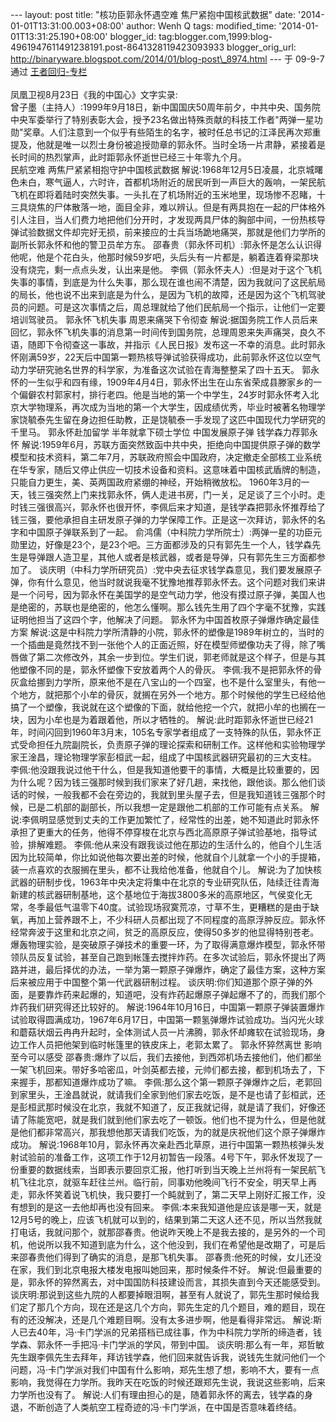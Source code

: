 --- layout: post title: "核功臣郭永怀遇空难 焦尸紧抱中国核武数据" date:
'2014-01-01T13:31:00.003+08:00' author: Wenh Q tags: modified\_time:
'2014-01-01T13:31:25.190+08:00' blogger\_id:
tag:blogger.com,1999:blog-4961947611491238191.post-8641328119423093933
blogger\_orig\_url:
http://binaryware.blogspot.com/2014/01/blog-post\_8974.html ---
于 09-9-7 通过 [王者回归-专栏](http://blog.china.com/u/060604/863/) \
\
凤凰卫视8月23日《我的中国心》文字实录: \
曾子墨（主持人）:1999年9月18日，新中国国庆50周年前夕，中共中央、国务院中央军委举行了特别表彰大会，授予23名做出特殊贡献的科技工作者"两弹一星功勋"奖章。人们注意到一个似乎有些陌生的名字，被时任总书记的江泽民再次郑重提及，他就是唯一以烈士身份被追授勋章的郭永怀。当时全场一片肃静，紧接着是长时间的热烈掌声，此时距郭永怀逝世已经三十年零九个月。
\
民航空难 两焦尸紧紧相抱守护中国核武数据
解说:1968年12月5日凌晨，北京城曙色未白，寒气逼人，六时许，首都机场附近的居民听到一声巨大的轰响，一架民航飞机在即将着陆时突然失事。一头扎在了机场附近的玉米地里，现场惨不忍睹，十三具烧焦的尸体散落一地，面目全非，难以辨认。但是有两具抱在一起的尸体格外引人注目，当人们费力地把他们分开时，才发现两具尸体的胸部中间，一份热核导弹试验数据文件却完好无损，前来接应的士兵当场跪地痛哭，那就是他们力学所的副所长郭永怀和他的警卫员牟方东。
邵春贵（郭永怀司机）:郭永怀是怎么认识得他呢，他是个花白头，他那时候59岁吧，头后头有一片都是，躺着连着脊梁那块没有烧完，剩一点点头发，认出来是他。
李佩（郭永怀夫人）:但是对于这个飞机失事的事情，到底是为什么失事，那么现在谁也闹不清楚，因为我就问了这民航局的局长，他也说不出来到底是为什么，是因为飞机的故障，还是因为这个飞机驾驶员的问题。可是这次事情之后，周总理就给了他们民航局一个指示，让他们一定要培训驾驶员。
郭永怀飞机失事 周恩来痛哭下令彻查
解说:据国务院工作人员后来回忆，郭永怀飞机失事的消息第一时间传到国务院，总理周恩来失声痛哭，良久不语，随即下令彻查这一事故，并指示《人民日报》发布这一不幸的消息。此时郭永怀刚满59岁，22天后中国第一颗热核导弹试验获得成功，此前郭永怀这位以空气动力学研究驰名世界的科学家，为准备这次试验在青海整整呆了四十五天。
郭永怀的一生似乎和四有缘，1909年4月4日，郭永怀出生在山东省荣成县滕家乡的一个偏僻农村郭家村，排行老四。他是当地的第一个中学生，24岁时郭永怀考入北京大学物理系，再次成为当地的第一个大学生，因成绩优秀，毕业时被著名物理学家饶毓泰先生留在身边担任助教，正是饶毓泰一手发现了这匹中国现代力学研究的千里马。
郭永怀赴加留学 半年就拿下硕士学位
中国发展原子弹 钱学森力荐郭永怀
解说:1959年6月，苏联方面突然致函中共中央，拒绝向中国提供原子弹的数学模型和技术资料，第二年7月，苏联政府照会中国政府，决定撤走全部核工业系统在华专家，随后又停止供应一切技术设备和资料。这意味着中国核武盾牌的制造，只能自力更生，美、英两国政府紧绷的神经，开始稍微放松。
1960年3月的一天，钱三强突然上门来找郭永怀，俩人走进书房，门一关，足足谈了三个小时。走时钱三强很高兴，郭永怀也很开怀，李佩后来才知道，是钱学森把郭永怀推荐给了钱三强，要他承担自主研发原子弹的力学保障工作。正是这一次拜访，郭永怀的名字和中国原子弹联系到了一起。
俞鸿儒（中科院力学所院士）:两弹一星的功臣元勋里边，好像是23个，是23个吧。三方面都涉及的只有郭先生一个人，钱学森先生是导弹跟人造卫星，其他人或者是核武器，或者是导弹，只有郭先生三方面都参加了。
谈庆明（中科力学所研究员）:党中央去征求钱学森意见，我们要发展原子弹，你有什么意见，他当时就说我毫不犹豫地推荐郭永怀去。这个问题对我们来讲是一个问号，因为郭永怀在美国学的是空气动力学，他没有摸过原子弹，美国人也是绝密的，苏联也是绝密的，他怎么懂啊。那么钱先生用了四个字毫不犹豫，实践证明他担当了这四个字，他解决了问题。
郭永怀为中国首枚原子弹爆炸确定最佳方案
解说:这是中科院力学所清静的小院，郭永怀的塑像是1989年树立的，当时的一个插曲是竟然找不到一张他个人的正面近照，好在模型师塑像功夫了得，除了嘴唇做了第二次修改外，其余一步到位。学生们说，郭老师就是这个样子，但是与其他塑像不同的是，郭永怀塑像下安放着两个人的骨灰。
李佩:我不是把郭永怀的骨灰盒给挪到力学所，原来他不是在八宝山的一个四室，也不是什么室里头，有他一个地方，就把那个小牟的骨灰，就搁在另外一个地方。那个时候他的学生已经给他搞了一个塑像，我说就在这个塑像的下面，就给他挖一个穴，就把小牟的也搁在一块，因为小牟也是为着跟着他，所以才牺牲的。
解说:此时距郭永怀逝世已经21年，时间闪回到1960年3月末，105名专家学者组成了一支特殊的队伍，郭永怀正式受命担任九院副院长，负责原子弹的理论探索和研制工作。这样他和实验物理学家王淦昌，理论物理学家彭桓武一起，组成了中国核武器研究最初的三大支柱。
李佩:他没跟我说过他干什么，但是我知道他要干的事情，大概是比较重要的，因为什么呢？因为钱三强那时候到我们家来了好几趟，来找他，跟他谈。那么他们谈话的时候，一般我都不会在旁边的，我就到里头屋子去，但是我知道钱三强那个时候，已是二机部的副部长，所以我想一定是跟他二机部的工作可能有点关系。
解说:李佩明显感觉到丈夫的工作更加繁忙了，经常性的出差，她不知道此时郭永怀承担了更重大的任务，他得不停穿梭在北京与西北高原原子弹试验基地，指导试验，排解难题。
李佩:他从来没有跟我谈过他在那边的生活什么的，他自个儿生活因为比较简单，你比如说他每次要出差的时候，他就自个儿就拿一个小的手提箱，装一点喜欢的衣服搁在里头，都不让我给他准备，他就自个儿。
解说:为了加快核武器的研制步伐，1963年中央决定将集中在北京的专业研究队伍，陆续迁往青海新建的核武器研制基地，这个基地位于海拔3800多米的高原地区，气侯变化无常，冬季最低气温零下40度。试验现场寂寞荒凉，寸草不生，更糟糕的是由于缺氧，再加上营养跟不上，不少科研人员都出现了不同程度的高原浮肿反应。郭永怀经常奔波于这里和北京之间，贫乏的高原反应，使得50多岁的他显得特别苍老。
爆轰物理实验，是突破原子弹技术的重要一环，为了取得满意爆炸模型，郭永怀带领队员反复试验，甚至自己跑到帐篷去搅拌炸药。在多次试验后，郭永怀提出了两路并进，最后择优的办法，一举为第一颗原子弹爆炸，确定了最佳方案，这种方案后来被应用于中国整个第一代武器研制过程。
谈庆明:你们知道那个原子弹的外面，是要靠炸药来起爆的，知道吧，没有炸药起爆原子弹起爆不了的，而我们那个炸药我们研究得还比较好的。
解说:1964年10月16日，中国第一颗原子弹装置爆炸试验取得圆满成功，1967年6月17日，中国第一颗氢弹爆炸试验成功。当闪光火球和蘑菇状烟云冉冉升起时，全体测试人员一片沸腾，郭永怀却瘫软在试验现场，身边工作人员把他架到临时帐篷里的铁皮床上，老郭太累了。
郭永怀猝然离世 影响至今可以感受
邵春贵:爆炸了以后，我们去接他，到西郊机场去接他们，他们都坐一架飞机回来。带好多哈密瓜，叶剑英都去接，元帅们都去接，都到机场去了，下来握手，那都知道爆炸成功了嘛。
李佩:那么这个第一颗原子弹爆炸之后，老郭回到家里头，王淦昌就说，就请我们全家到他们家去吃饭，是不是也请了彭桓武，还是彭桓武那时候没在北京，我就不知道了，反正我就记得，就是请了我们，好像还请了陈能宽吧，就是我们就到他们家去吃了一顿饭。他们也不提为什么，但是他就是他们都非常高兴，那我想他那天请我们吃饭，为的就是庆祝他们这个原子弹爆炸成功。
解说:1968年10月，郭永怀再次亲赴西北草原，进行中国第一颗热核弹头发射试验前的准备工作，这项工作于12月初暂告一段落。4号下午，郭永怀发现了一份重要的数据线索，当即表示要回京汇报，他打听到当天晚上兰州将有一架民航飞机飞往北京，就驱车赶往兰州。临行前，同事劝他晚间飞行不安全，明天早上再走，郭永怀笑着说飞机快，我只要打一个盹就到了，第二天早上刚好汇报工作，没有想到的是这一去他却再也没有回来。
李佩:本来我知道他是应该是哪一天，就是12月5号的晚上，应该飞机就可以到的，结果到第二天这人还不见，所以当然我就打电话，我就问那个，就那邵春贵。他说昨天晚上不是我去接的，是另外的一个司机，他说所以我不知道到底为什么，这个他没到，我们在希望他是改期了，可是后来邵春贵他们得到了确实的消息，是那飞机失事。
邵春贵:他死的时候，女儿还没在家，我们到北京电报大楼发电报叫她回来，那时候条件不好。
解说:但最重要的是，郭永怀的猝然离去，对中国国防科技建设而言，其损失直到今天还能感受到。
谈庆明:那说到这些九院的人都要掉眼泪啊，甚至有人就说了，郭先生那时候给我们定了那几个方向，现在还是这几个方向，郭先生定的几个题目，难的题目，现在有的还没解决，还是几个难题目啊。没有太多进步啊，他是看得非常远。
解说:斯人已去40年，冯·卡门学派的兄弟搭档已成往事，作为中科院力学所的缔造者，钱学森、郭永怀一手把冯·卡门学派的学风，带到中国。
谈庆明:那么有一年，郑哲敏先生跟李佩先生去拜年，拜访钱学森，他们回来就告诉我，说钱先生就问他们一个问题，冯·卡门学派对我们中国有什么影响，郑先生想了想，影响不大，要有一点影响，我觉得在力学所。我昨天在吃饭的时候还跟郑先生说，我说这些影响，后来力学所也没有了。
解说:人们有理由担心的是，随着郭永怀的离去，钱学森的身退，不断创造了人类航空工程奇迹的冯·卡门学派，在中国是否意味着终结。
